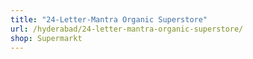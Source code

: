 ```yaml
---
title: "24-Letter-Mantra Organic Superstore"
url: /hyderabad/24-letter-mantra-organic-superstore/
shop: Supermarkt
---
```

